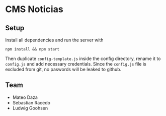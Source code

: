 # CMS Noticias

## Setup

Install all dependencies and run the server with
```
npm install && npm start
```

Then duplicate `config-template.js` inside the config directory, rename it to `config.js` and add necessary credentials.
Since the `config.js` file is excluded from git, no paswords will be leaked to github.

## Team

* Mateo Daza
* Sebastian Racedo
* Ludwig Goohsen
